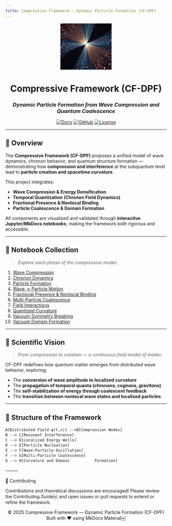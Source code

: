 ```yaml
---
title: Compressive Framework — Dynamic Particle Formation (CF-DPF)
---
```


<div align="center">

<img src="IMG_2871.jpeg" width="160">

# **Compressive Framework (CF-DPF)**  
### *Dynamic Particle Formation from Wave Compression and Quantum Coalescence*

[![Docs](https://img.shields.io/badge/Explore-Documentation-blue)](#)
[![GitHub](https://img.shields.io/badge/GitHub-Repository-black)](https://github.com/mamaofthree579-ship-it/compressive-framework-cf)
[![License](https://img.shields.io/badge/License-MIT-green)](#)

</div>

---

## 🌌 Overview

The **Compressive Framework (CF-DPF)** proposes a unified model of wave dynamics, chronon behavior, and quantum structure formation — demonstrating how **compression and interference** at the subquantum level lead to **particle creation and spacetime curvature**.

This project integrates:
- **Wave Compression & Energy Densification**
- **Temporal Quantization (Chronon Field Dynamics)**
- **Fractional Presence & Nonlocal Binding**
- **Particle Coalescence & Domain Formation**

All components are visualized and validated through **interactive Jupyter/MkDocs notebooks**, making the framework both rigorous and accessible.

---

## 📘 Notebook Collection

> *Explore each phase of the compressive model:*

1. [Wave Compression](notebooks/01_wave_compression.md)
2. [Chronon Dynamics](notebooks/02_chronon_dynamics.md)
3. [Particle Formation](notebooks/03_particle_formation.md)
4. [Wave → Particle Motion](notebooks/04_wave_to_particle_motion.md)
5. [Fractional Presence & Nonlocal Binding](notebooks/05_fractional_presence.md)
6. [Multi-Particle Coalescence](notebooks/06_particle_coalescence.md)
7. [Field Interactions](notebooks/07_field_interactions.md)
8. [Quantized Curvature](notebooks/08_quantized_curvature.md)
9. [Vacuum Symmetry Breaking](notebooks/09_vacuum_symmetry_breaking.md)
10. [Vacuum Domain Formation](notebooks/10_vacuum_domain_formation.md)

---

## 🔬 Scientific Vision

> *From compression to creation — a continuous field model of matter.*

CF-DPF redefines how quantum matter emerges from distributed wave behavior, exploring:
- The **conversion of wave amplitude to localized curvature**
- The **propagation of temporal quanta (chronons, cognons, gravitons)**
- The **self-stabilization of energy through coalescent feedback**
- The **transition between nonlocal wave states and localized particles**

---

## 🧩 Structure of the Framework

    A[Distributed Field ψ(t,x)] -->B[Compression Nodes]
    B --> C[Resonant Interference]
    C --> D[Localized Energy Wells]
    D --> E[Particle Nucleation]
    E --> F[Wave-Particle Oscillation]
    F --> G[Multi-Particle Coalescence]
    G --> H[Curvature and Domain           Formation]

⸻

🤝 Contributing

Contributions and theoretical discussions are encouraged!
Please review the Contributing Guide￼ and open issues or pull requests to extend or refine the framework.

<div align="center">
© 2025 Compressive Framework — Dynamic Particle Formation (CF-DPF)
Built with ❤️ using MkDocs Material￼
</div>
